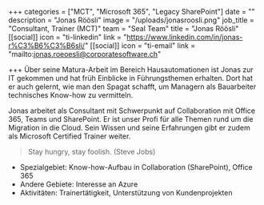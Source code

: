 +++
categories = ["MCT", "Microsoft 365", "Legacy SharePoint"]
date = ""
description = "Jonas Röösli"
image = "/uploads/jonasroosli.png"
job_title = "Consultant, Trainer (MCT)"
team = "Seal Team"
title = "Jonas Röösli"
[[social]]
icon = "ti-linkedin"
link = "https://www.linkedin.com/in/jonas-r%C3%B6%C3%B6sli/"
[[social]]
icon = "ti-email"
link = "mailto:jonas.roeoesli@corporatesoftware.ch"

+++
Über seine Matura-Arbeit im Bereich Hausautomationen ist Jonas zur IT gekommen und hat früh Einblicke in Führungsthemen erhalten. Dort hat er auch gelernt, wie man den Spagat schafft, um Managern als Bauarbeiter technisches Know-how zu vermitteln.  

Jonas arbeitet als Consultant mit Schwerpunkt auf Collaboration mit Office 365, Teams und SharePoint. Er ist unser Profi für alle Themen rund um die Migration in die Cloud. Sein Wissen und seine Erfahrungen gibt er zudem als Microsoft Certified Trainer weiter.

> Stay hungry, stay foolish. (Steve Jobs)

* Spezialgebiet: Know-how-Aufbau in Collaboration (SharePoint), Office 365
* Andere Gebiete: Interesse an Azure
* Aktivitäten: Trainertätigkeit, Unterstützung von Kundenprojekten